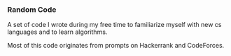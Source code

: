 ### Random Code
A set of code I wrote during my free time to familiarize myself with new cs languages and to learn algorithms.

Most of this code originates from prompts on Hackerrank and CodeForces. 
